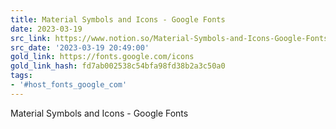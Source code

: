 ```yaml
---
title: Material Symbols and Icons - Google Fonts
date: 2023-03-19
src_link: https://www.notion.so/Material-Symbols-and-Icons-Google-Fonts-2c680bf0d21448c68815258c6a9bbc50
src_date: '2023-03-19 20:49:00'
gold_link: https://fonts.google.com/icons
gold_link_hash: fd7ab002538c54bfa98fd38b2a3c50a0
tags:
- '#host_fonts_google_com'
---
```



Material Symbols and Icons - Google Fonts